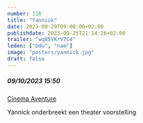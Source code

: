 ```yaml
---
number: 116
title: "Yannick"
date: 2023-09-29T09:00:00+02:00
publishdate: 2023-09-25T21:14:26+02:00
trailer: "wq85VKrV7C4"
leden: ["bdu", "nam"]
image: "posters/yannick.jpg"
draft: false
---
```


##### 09/10/2023 15:50

[Cinema Aventure](https://cinema-aventure.be/catalogue/movie/?20E872BC-B15D-A5A9-F9DB-2436F392EC6E)

Yannick onderbreekt een theater voorstelling
<!--more-->
